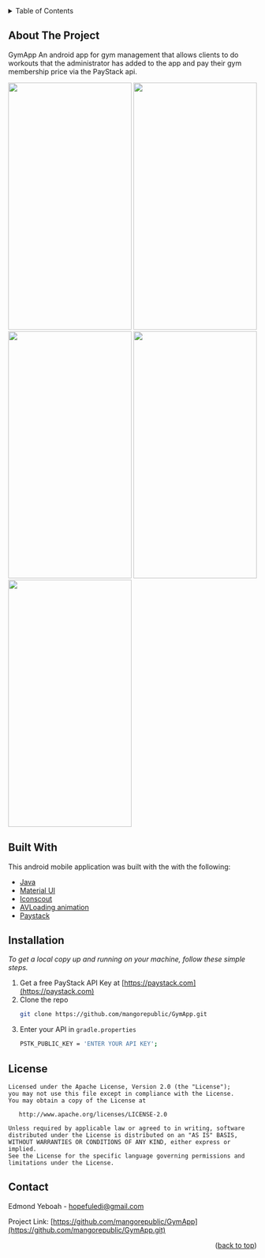 <div id="top"></div>
<!-- TABLE OF CONTENTS -->
<details>
  <summary>Table of Contents</summary>
  <ol>
    <li>
      <a href="#about-the-project">About The Project</a>
    </li>
    <li><a href="#built-with">Built With</a></li>
    <li>
      <a href="#installation" >Installation</a>
    </li>
    <li><a href="#license">License</a></li>
    <li><a href="#contact">Contact</a></li>
  </ol>
</details>

<!-- ABOUT THE PROJECT -->
## About The Project

GymApp An android app for gym management that allows clients to do workouts that the administrator has added to the app and pay their gym membership price via the PayStack api.

<img src="https://user-images.githubusercontent.com/38086894/133303339-914bf86b-fbff-4e49-93ce-cebe1aba9a12.png" width="250" height="500">  <img src="https://user-images.githubusercontent.com/38086894/133303618-f4f315d7-8807-4a17-87eb-d81ee8a1b0ef.png" width="250" height="500">  <img src="https://user-images.githubusercontent.com/38086894/133303929-6016d5ad-3cbd-42f6-b176-b7343f0e29af.png" width="250" height="500">  <img src="https://user-images.githubusercontent.com/38086894/133304239-704e39e8-6839-4642-8ee7-ff3f3171fbfd.png" width="250" height="500">  <img src="https://user-images.githubusercontent.com/38086894/133304256-3827a75c-7c87-46bf-91ef-d386b7f8a72e.png" width="250" height="500">



## Built With

This android mobile application was built with the with the following:

* [Java](https://www.java.com/en/)
* [Material UI](https://material.io)
* [Iconscout](https://iconscout.com)
* [AVLoading animation](https://github.com/HarlonWang/AVLoadingIndicatorView.git)
* [Paystack](https://paystack.com)


## Installation

_To get a local copy up and running on your machine, follow these simple steps._

1. Get a free PayStack API Key at [https://paystack.com](https://paystack.com)
2. Clone the repo
   ```sh
   git clone https://github.com/mangorepublic/GymApp.git
   ```
3. Enter your API in `gradle.properties`
   ```sh
   PSTK_PUBLIC_KEY = 'ENTER YOUR API KEY';
   ```




<!-- LICENSE -->
## License

```
Licensed under the Apache License, Version 2.0 (the "License");
you may not use this file except in compliance with the License.
You may obtain a copy of the License at

   http://www.apache.org/licenses/LICENSE-2.0

Unless required by applicable law or agreed to in writing, software
distributed under the License is distributed on an "AS IS" BASIS,
WITHOUT WARRANTIES OR CONDITIONS OF ANY KIND, either express or implied.
See the License for the specific language governing permissions and
limitations under the License.
```





<!-- CONTACT -->
## Contact

Edmond Yeboah - hopefuledi@gmail.com

Project Link: [https://github.com/mangorepublic/GymApp](https://github.com/mangorepublic/GymApp.git)



<p align="right">(<a href="#top">back to top</a>)</p>




